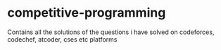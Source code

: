 # competitive-programming
Contains all the solutions of the questions i have solved on codeforces, codechef, atcoder, cses etc platforms

